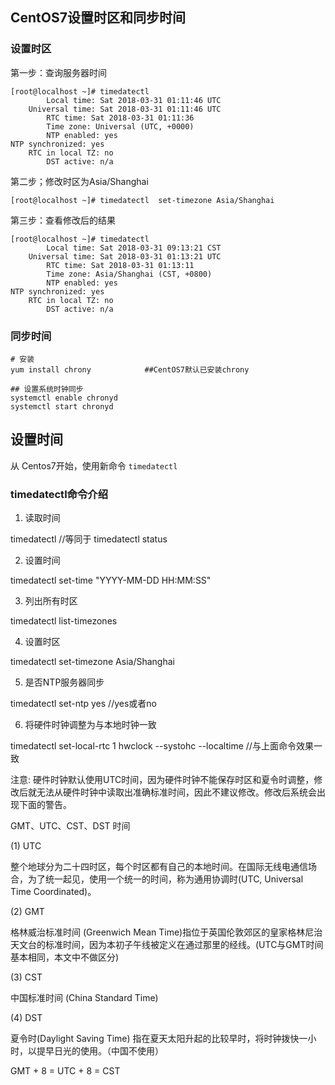 ## CentOS7设置时区和同步时间    

### 设置时区
第一步：查询服务器时间
```shell
[root@localhost ~]# timedatectl
        Local time: Sat 2018-03-31 01:11:46 UTC
    Universal time: Sat 2018-03-31 01:11:46 UTC
        RTC time: Sat 2018-03-31 01:11:36
        Time zone: Universal (UTC, +0000)
        NTP enabled: yes
NTP synchronized: yes
    RTC in local TZ: no
        DST active: n/a
```

第二步；修改时区为Asia/Shanghai
```shell
[root@localhost ~]# timedatectl  set-timezone Asia/Shanghai
```

第三步：查看修改后的结果
```shell
[root@localhost ~]# timedatectl
        Local time: Sat 2018-03-31 09:13:21 CST
    Universal time: Sat 2018-03-31 01:13:21 UTC
        RTC time: Sat 2018-03-31 01:13:11
        Time zone: Asia/Shanghai (CST, +0800)
        NTP enabled: yes
NTP synchronized: yes
    RTC in local TZ: no
        DST active: n/a
```


### 同步时间

```shell
# 安装  
yum install chrony 　　　　　　 ##CentOS7默认已安装chrony

## 设置系统时钟同步
systemctl enable chronyd
systemctl start chronyd
```


## 设置时间
从 Centos7开始，使用新命令 `timedatectl`

### timedatectl命令介绍
1. 读取时间

timedatectl //等同于 timedatectl status

2. 设置时间

timedatectl set-time "YYYY-MM-DD HH:MM:SS"

3. 列出所有时区

timedatectl list-timezones

4. 设置时区

timedatectl set-timezone Asia/Shanghai

5. 是否NTP服务器同步

timedatectl set-ntp yes //yes或者no

6. 将硬件时钟调整为与本地时钟一致

timedatectl set-local-rtc 1
hwclock --systohc --localtime //与上面命令效果一致

注意: 硬件时钟默认使用UTC时间，因为硬件时钟不能保存时区和夏令时调整，修改后就无法从硬件时钟中读取出准确标准时间，因此不建议修改。修改后系统会出现下面的警告。

GMT、UTC、CST、DST 时间

(1) UTC

整个地球分为二十四时区，每个时区都有自己的本地时间。在国际无线电通信场合，为了统一起见，使用一个统一的时间，称为通用协调时(UTC, Universal Time Coordinated)。

(2) GMT

格林威治标准时间 (Greenwich Mean Time)指位于英国伦敦郊区的皇家格林尼治天文台的标准时间，因为本初子午线被定义在通过那里的经线。(UTC与GMT时间基本相同，本文中不做区分)

(3) CST

中国标准时间 (China Standard Time)

(4) DST

夏令时(Daylight Saving Time) 指在夏天太阳升起的比较早时，将时钟拨快一小时，以提早日光的使用。（中国不使用）

GMT + 8 = UTC + 8 = CST
